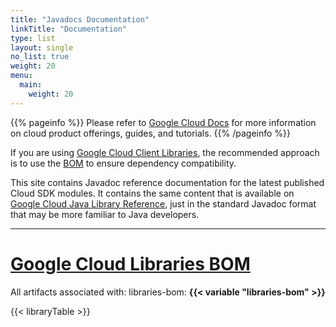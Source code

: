 ```yaml
---
title: "Javadocs Documentation"
linkTitle: "Documentation"
type: list
layout: single
no_list: true
weight: 20
menu:
  main:
    weight: 20
---
```


{{% pageinfo %}}
Please refer to [Google Cloud Docs](https://cloud.google.com/java/docs) for more information on cloud product offerings, guides, and tutorials. 
{{% /pageinfo %}}

If you are using [Google Cloud Client Libraries](https://cloud.google.com/apis/docs/client-libraries-explained), the recommended approach is to use the [BOM](https://cloud.google.com/java/docs/bom) to ensure dependency compatibility.

This site contains Javadoc reference documentation for the latest published Cloud SDK modules. It contains the same content that is available on [Google Cloud Java Library Reference](https://cloud.google.com/java/docs/reference), just in the standard Javadoc format that may be more familiar to Java developers.

---
# [Google Cloud Libraries BOM]((https://cloud.google.com/java/docs/bom))

All artifacts associated with: libraries-bom: **{{< variable "libraries-bom" >}}**

{{< libraryTable >}}


